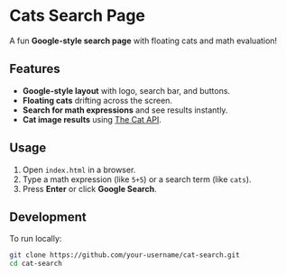 # Cats Search Page

A fun **Google-style search page** with floating cats and math evaluation!

## Features

- **Google-style layout** with logo, search bar, and buttons.
- **Floating cats** drifting across the screen.
- **Search for math expressions** and see results instantly.
- **Cat image results** using [The Cat API](https://thecatapi.com/).

## Usage

1. Open `index.html` in a browser.
2. Type a math expression (like `5+5`) or a search term (like `cats`).
3. Press **Enter** or click **Google Search**.

## Development

To run locally:

```bash
git clone https://github.com/your-username/cat-search.git
cd cat-search
